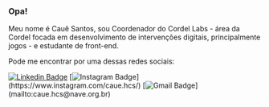 ### Opa! 

Meu nome é Cauê Santos, sou Coordenador do Cordel Labs - área da Cordel focada em desenvolvimento de intervenções digitais, principalmente jogos - e estudante de front-end. 

Pode me encontrar por uma dessas redes sociais: 

[![Linkedin Badge](https://img.shields.io/badge/-LinkedIn-blue?style=flat-square&logo=Linkedin&logoColor=white&link=https://www.linkedin.com/in/chcs)](https://www.linkedin.com/in/chcs)
[![Instagram Badge](https://img.shields.io/badge/-Instagram-rgba(255,35,110,1)?style=flat-square&logo=Instagram&logoColor=white&link=https://www.instagram.com/caue.hcs/)](https://www.instagram.com/caue.hcs/)
[![Gmail Badge](https://img.shields.io/badge/-Gmail-rgba(253,96,64,1)?style=flat-square&logo=Gmail&logoColor=white&link=mailto:caue.hcs@nave.org.br)](mailto:caue.hcs@nave.org.br)
<!--
**Cauehcs/Cauehcs** is a ✨ _special_ ✨ repository because its `README.md` (this file) appears on your GitHub profile.

Here are some ideas to get you started:

- 🔭 I’m currently working on ...
- 🌱 I’m currently learning ...


- 👯 I’m looking to collaborate on ...
- 🤔 I’m looking for help with ...
- 💬 Ask me about ...
- 📫 How to reach me: ...
- 😄 Pronouns: ...
- ⚡ Fun fact: ...
-->
